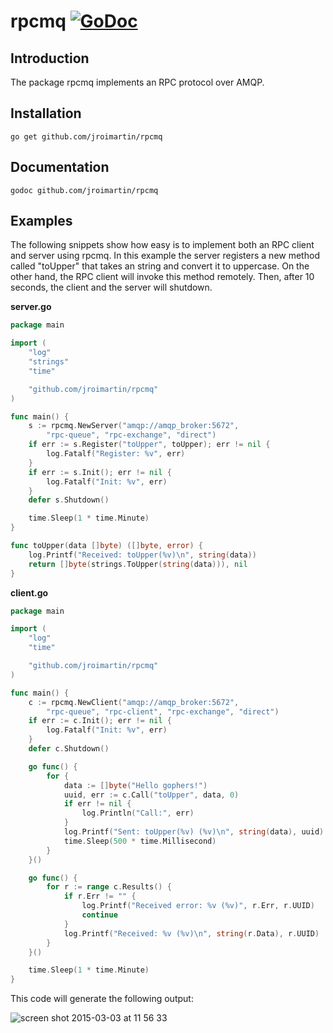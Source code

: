 # rpcmq [![GoDoc](https://godoc.org/github.com/jroimartin/rpcmq?status.svg)](https://godoc.org/github.com/jroimartin/rpcmq)

## Introduction

The package rpcmq implements an RPC protocol over AMQP.

## Installation

`go get github.com/jroimartin/rpcmq`

## Documentation

`godoc github.com/jroimartin/rpcmq`

## Examples

The following snippets show how easy is to implement both an RPC client and
server using rpcmq. In this example the server registers a new method called
"toUpper" that takes an string and convert it to uppercase. On the other hand,
the RPC client will invoke this method remotely. Then, after 10 seconds, the
client and the server will shutdown.

**server.go**

```go
package main

import (
	"log"
	"strings"
	"time"

	"github.com/jroimartin/rpcmq"
)

func main() {
	s := rpcmq.NewServer("amqp://amqp_broker:5672",
		"rpc-queue", "rpc-exchange", "direct")
	if err := s.Register("toUpper", toUpper); err != nil {
		log.Fatalf("Register: %v", err)
	}
	if err := s.Init(); err != nil {
		log.Fatalf("Init: %v", err)
	}
	defer s.Shutdown()

	time.Sleep(1 * time.Minute)
}

func toUpper(data []byte) ([]byte, error) {
	log.Printf("Received: toUpper(%v)\n", string(data))
	return []byte(strings.ToUpper(string(data))), nil
}
```

**client.go**

```go
package main

import (
	"log"
	"time"

	"github.com/jroimartin/rpcmq"
)

func main() {
	c := rpcmq.NewClient("amqp://amqp_broker:5672",
		"rpc-queue", "rpc-client", "rpc-exchange", "direct")
	if err := c.Init(); err != nil {
		log.Fatalf("Init: %v", err)
	}
	defer c.Shutdown()

	go func() {
		for {
			data := []byte("Hello gophers!")
			uuid, err := c.Call("toUpper", data, 0)
			if err != nil {
				log.Println("Call:", err)
			}
			log.Printf("Sent: toUpper(%v) (%v)\n", string(data), uuid)
			time.Sleep(500 * time.Millisecond)
		}
	}()

	go func() {
		for r := range c.Results() {
			if r.Err != "" {
				log.Printf("Received error: %v (%v)", r.Err, r.UUID)
				continue
			}
			log.Printf("Received: %v (%v)\n", string(r.Data), r.UUID)
		}
	}()

	time.Sleep(1 * time.Minute)
}
```

This code will generate the following output:

![screen shot 2015-03-03 at 11 56 33](https://cloud.githubusercontent.com/assets/1223476/6461024/73a3ea1e-c19c-11e4-9e4e-a385e9246178.png)
